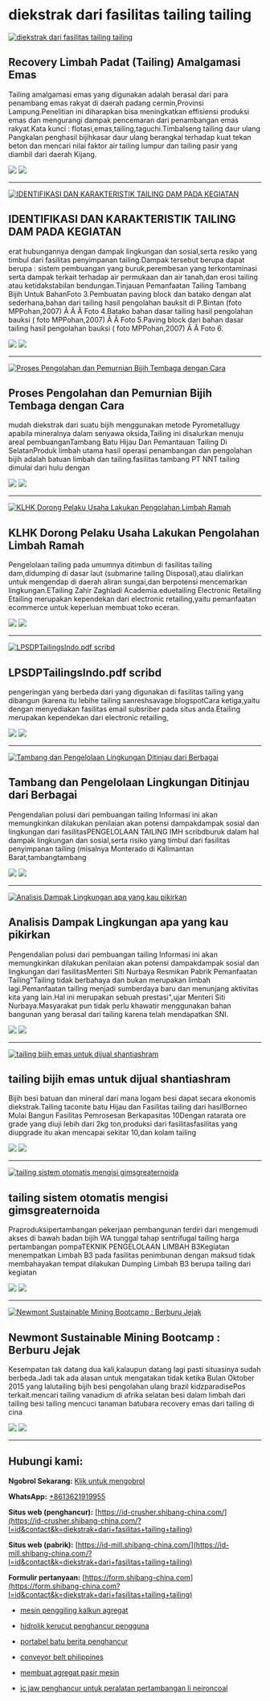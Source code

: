 # diekstrak dari fasilitas tailing tailing

<a href="https://swt.shibang-china.com/?l=id&img&k=diekstrak+dari+fasilitas+tailing+tailing" target="_blank">![diekstrak dari fasilitas tailing tailing](http://static.shibang-china.com/all-800x300/576.jpg)</a>

## Recovery Limbah Padat (Tailing) Amalgamasi Emas
Tailing amalgamasi emas yang digunakan adalah berasal dari para penambang emas rakyat di daerah padang cermin,Provinsi Lampung.Penelitian ini diharapkan bisa meningkatkan effisiensi produksi emas dan mengurangi dampak pencemaran dari penambangan emas rakyat.Kata kunci : flotasi,emas,tailing,taguchi.Timbalseng tailing daur ulang Pangkalan penghasil bijihkasar daur ulang berangkal terhadap kuat tekan beton dan mencari nilai faktor air tailing lumpur dan tailing pasir yang diambil dari daerah Kijang.


<a href="https://whatsapp.shibangsoft.com/WhatsApp.php" target="_blank" title="WhatsApp">![](http://static.shibang-china.com/icon/whatsapp.png)</a> <a href="https://swt.shibang-china.com/?l=id&icon&k=diekstrak+dari+fasilitas+tailing+tailing" target="_blank">![](http://static.shibang-china.com/icon/chat-id.png)</a>

---

<a href="https://swt.shibang-china.com/?l=id&img&k=diekstrak+dari+fasilitas+tailing+tailing" target="_blank">![IDENTIFIKASI DAN KARAKTERISTIK TAILING DAM PADA KEGIATAN](http://static.shibang-china.com/all-800x300/718.jpg)</a>

## IDENTIFIKASI DAN KARAKTERISTIK TAILING DAM PADA KEGIATAN
erat hubungannya dengan dampak lingkungan dan sosial,serta resiko yang timbul dari fasilitas penyimpanan tailing.Dampak tersebut berupa dapat berupa : sistem pembuangan yang buruk,perembesan yang terkontaminasi serta dampak terkait terhadap air permukaan dan air tanah,dan erosi tailing atau ketidakstabilan bendungan.Tinjauan Pemanfaatan Tailing Tambang Bijih Untuk BahanFoto 3.Pembuatan paving block dan batako dengan alat sederhana,bahan dari tailing hasil pengolahan bauksit di P.Bintan (foto MPPohan,2007) Â Â Â Foto 4.Batako bahan dasar tailing hasil pengolahan bauksi ( foto MPPohan,2007) Â Â Foto 5.Paving block dari bahan dasar tailing hasil pengolahan bauksi ( foto MPPohan,2007) Â Â Foto 6.


<a href="https://whatsapp.shibangsoft.com/WhatsApp.php" target="_blank" title="WhatsApp">![](http://static.shibang-china.com/icon/whatsapp.png)</a> <a href="https://swt.shibang-china.com/?l=id&icon&k=diekstrak+dari+fasilitas+tailing+tailing" target="_blank">![](http://static.shibang-china.com/icon/chat-id.png)</a>

---

<a href="https://swt.shibang-china.com/?l=id&img&k=diekstrak+dari+fasilitas+tailing+tailing" target="_blank">![Proses Pengolahan dan Pemurnian Bijih Tembaga dengan Cara](http://static.shibang-china.com/all-800x300/304.jpg)</a>

## Proses Pengolahan dan Pemurnian Bijih Tembaga dengan Cara
mudah diekstrak dari suatu bijih menggunakan metode Pyrometallugy apabila mineralnya dalam senyawa oksida,Tailing ini disalurkan menuju areal pembuanganTambang Batu Hijau Dan Pemantauan Tailing Di SelatanProduk limbah utama hasil operasi penambangan dan pengolahan bijih adalah batuan limbah dan tailing.fasilitas tambang PT NNT tailing dimulai dari hulu dengan


<a href="https://whatsapp.shibangsoft.com/WhatsApp.php" target="_blank" title="WhatsApp">![](http://static.shibang-china.com/icon/whatsapp.png)</a> <a href="https://swt.shibang-china.com/?l=id&icon&k=diekstrak+dari+fasilitas+tailing+tailing" target="_blank">![](http://static.shibang-china.com/icon/chat-id.png)</a>

---

<a href="https://swt.shibang-china.com/?l=id&img&k=diekstrak+dari+fasilitas+tailing+tailing" target="_blank">![KLHK Dorong Pelaku Usaha Lakukan Pengolahan Limbah Ramah](http://static.shibang-china.com/all-800x300/510.jpg)</a>

## KLHK Dorong Pelaku Usaha Lakukan Pengolahan Limbah Ramah
Pengelolaan tailing pada umumnya ditimbun di fasilitas tailing dam,didumping di dasar laut (submarine tailing Disposal),atau dialirkan untuk mengendap di daerah aliran sungai,dan berpotensi mencemarkan lingkungan.ETailing Zahir Zaghladi Academia.eduetailing Electronic Retailing Etailing merupakan kependekan dari electronic retailing,yaitu pemanfaatan ecommerce untuk keperluan membuat toko eceran.


<a href="https://whatsapp.shibangsoft.com/WhatsApp.php" target="_blank" title="WhatsApp">![](http://static.shibang-china.com/icon/whatsapp.png)</a> <a href="https://swt.shibang-china.com/?l=id&icon&k=diekstrak+dari+fasilitas+tailing+tailing" target="_blank">![](http://static.shibang-china.com/icon/chat-id.png)</a>

---

<a href="https://swt.shibang-china.com/?l=id&img&k=diekstrak+dari+fasilitas+tailing+tailing" target="_blank">![LPSDPTailingsIndo.pdf scribd](http://static.shibang-china.com/all-800x300/299.jpg)</a>

## LPSDPTailingsIndo.pdf scribd
pengeringan yang berbeda dari yang digunakan di fasilitas tailing yang dibangun (karena itu lebihe tailing sanreshsavage.blogspotCara ketiga,yaitu dengan menyediakan fasilitas email subsriber pada situs anda.Etailing merupakan kependekan dari electronic retailing,


<a href="https://whatsapp.shibangsoft.com/WhatsApp.php" target="_blank" title="WhatsApp">![](http://static.shibang-china.com/icon/whatsapp.png)</a> <a href="https://swt.shibang-china.com/?l=id&icon&k=diekstrak+dari+fasilitas+tailing+tailing" target="_blank">![](http://static.shibang-china.com/icon/chat-id.png)</a>

---

<a href="https://swt.shibang-china.com/?l=id&img&k=diekstrak+dari+fasilitas+tailing+tailing" target="_blank">![Tambang dan Pengelolaan Lingkungan Ditinjau dari Berbagai](http://static.shibang-china.com/all-800x300/1270.jpg)</a>

## Tambang dan Pengelolaan Lingkungan Ditinjau dari Berbagai
Pengendalian polusi dari pembuangan tailing Informasi ini akan memungkinkan dilakukan penilaian akan potensi dampakdampak sosial dan lingkungan dari fasilitasPENGELOLAAN TAILING IMH scribdburuk dalam hal dampak lingkungan dan sosial,serta risiko yang timbul dari fasilitas penyimpanan tailing (misalnya Monterado di Kalimantan Barat,tambangtambang


<a href="https://whatsapp.shibangsoft.com/WhatsApp.php" target="_blank" title="WhatsApp">![](http://static.shibang-china.com/icon/whatsapp.png)</a> <a href="https://swt.shibang-china.com/?l=id&icon&k=diekstrak+dari+fasilitas+tailing+tailing" target="_blank">![](http://static.shibang-china.com/icon/chat-id.png)</a>

---

<a href="https://swt.shibang-china.com/?l=id&img&k=diekstrak+dari+fasilitas+tailing+tailing" target="_blank">![Analisis Dampak Lingkungan apa yang kau pikirkan](http://static.shibang-china.com/all-800x300/1075.jpg)</a>

## Analisis Dampak Lingkungan apa yang kau pikirkan
Pengendalian polusi dari pembuangan tailing Informasi ini akan memungkinkan dilakukan penilaian akan potensi dampakdampak sosial dan lingkungan dari fasilitasMenteri Siti Nurbaya Resmikan Pabrik Pemanfaatan Tailing"Tailing tidak berbahaya dan bukan merupakan limbah lagi.Pemanfaatan tailing menjadi sumberdaya baru dan menunjang aktivitas kita yang lain.Hal ini merupakan sebuah prestasi",ujar Menteri Siti Nurbaya.Masyarakat pun tidak perlu khawatir menggunakan bahan bangunan yang berasal dari tailing karena telah mendapatkan SNI.


<a href="https://whatsapp.shibangsoft.com/WhatsApp.php" target="_blank" title="WhatsApp">![](http://static.shibang-china.com/icon/whatsapp.png)</a> <a href="https://swt.shibang-china.com/?l=id&icon&k=diekstrak+dari+fasilitas+tailing+tailing" target="_blank">![](http://static.shibang-china.com/icon/chat-id.png)</a>

---

<a href="https://swt.shibang-china.com/?l=id&img&k=diekstrak+dari+fasilitas+tailing+tailing" target="_blank">![tailing bijih emas untuk dijual shantiashram](http://static.shibang-china.com/all-800x300/2.jpg)</a>

## tailing bijih emas untuk dijual shantiashram
Bijih besi batuan dan mineral dari mana logam besi dapat secara ekonomis diekstrak.Tailing taconite batu Hijau dan Fasilitas tailing dari hasilBorneo Mulai Bangun Fasilitas Pemrosesan Berkapasitas 10Dengan ratarata ore grade yang diuji lebih dari 2kg ton,produksi dari fasilitasfasilitas yang diupgrade itu akan mencapai sekitar 10,dan kolam tailing


<a href="https://whatsapp.shibangsoft.com/WhatsApp.php" target="_blank" title="WhatsApp">![](http://static.shibang-china.com/icon/whatsapp.png)</a> <a href="https://swt.shibang-china.com/?l=id&icon&k=diekstrak+dari+fasilitas+tailing+tailing" target="_blank">![](http://static.shibang-china.com/icon/chat-id.png)</a>

---

<a href="https://swt.shibang-china.com/?l=id&img&k=diekstrak+dari+fasilitas+tailing+tailing" target="_blank">![tailing sistem otomatis mengisi gimsgreaternoida](http://static.shibang-china.com/all-800x300/1050.jpg)</a>

## tailing sistem otomatis mengisi gimsgreaternoida
Praproduksipertambangan pekerjaan pembangunan terdiri dari mengemudi akses di bawah badan bijih WA tunggal tahap sentrifugal tailing harga pertambangan pompaTEKNIK PENGELOLAAN LIMBAH B3Kegiatan menempatkan Limbah B3 pada fasilitas penimbunan dengan maksud tidak membahayakan tempat dilakukan Dumping Limbah B3 berupa tailing dari kegiatan


<a href="https://whatsapp.shibangsoft.com/WhatsApp.php" target="_blank" title="WhatsApp">![](http://static.shibang-china.com/icon/whatsapp.png)</a> <a href="https://swt.shibang-china.com/?l=id&icon&k=diekstrak+dari+fasilitas+tailing+tailing" target="_blank">![](http://static.shibang-china.com/icon/chat-id.png)</a>

---

<a href="https://swt.shibang-china.com/?l=id&img&k=diekstrak+dari+fasilitas+tailing+tailing" target="_blank">![Newmont Sustainable Mining Bootcamp : Berburu Jejak](http://static.shibang-china.com/all-800x300/682.jpg)</a>

## Newmont Sustainable Mining Bootcamp : Berburu Jejak
Kesempatan tak datang dua kali,kalaupun datang lagi pasti situasinya sudah berbeda.Jadi tak ada alasan untuk mengatakan tidak ketika Bulan Oktober 2015 yang lalutailing bijih besi pengolahan ulang brazil kidzparadisePos terkait.mencari tailing vanadium di afrika selatan besi dalam limbah dari tailing besi tailing mencuci tanaman batubara recovery emas dari tailing di cina


<a href="https://whatsapp.shibangsoft.com/WhatsApp.php" target="_blank" title="WhatsApp">![](http://static.shibang-china.com/icon/whatsapp.png)</a> <a href="https://swt.shibang-china.com/?l=id&icon&k=diekstrak+dari+fasilitas+tailing+tailing" target="_blank">![](http://static.shibang-china.com/icon/chat-id.png)</a>

---
## Hubungi kami:

**Ngobrol Sekarang:** [Klik untuk mengobrol](https://swt.shibang-china.com?l=id&contact&k=diekstrak+dari+fasilitas+tailing+tailing)

**WhatsApp:**  [+8613621919955](https://whatsapp.shibangsoft.com/WhatsApp.php)

**Situs web (penghancur):** [https://id-crusher.shibang-china.com/](https://id-crusher.shibang-china.com/?l=id&contact&k=diekstrak+dari+fasilitas+tailing+tailing)

**Situs web (pabrik):** [https://id-mill.shibang-china.com/](https://id-mill.shibang-china.com/?l=id&contact&k=diekstrak+dari+fasilitas+tailing+tailing)

**Formulir pertanyaan:** [https://form.shibang-china.com](https://form.shibang-china.com?l=id&contact&k=diekstrak+dari+fasilitas+tailing+tailing)

* [mesin penggiling kalkun agregat](../44/mesin%20penggiling%20kalkun%20agregat.md)

* [hidrolik kerucut penghancur pengguna](../41/hidrolik%20kerucut%20penghancur%20pengguna.md)

* [portabel batu berita penghancur](../46/portabel%20batu%20berita%20penghancur.md)

* [conveyor belt philippines](../47/conveyor%20belt%20philippines.md)

* [membuat agregat pasir mesin](../45/membuat%20agregat%20pasir%20mesin.md)

* [jc jaw penghancur untuk peralatan pertambangan li neironcoal](../45/jc%20jaw%20penghancur%20untuk%20peralatan%20pertambangan%20li%20neironcoal.md)
